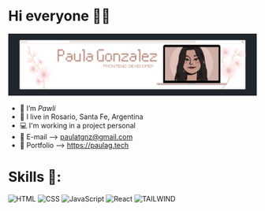 # Hi everyone 👋🏻

<img src="./img/paulaglogo.png" alt="Paula G" style="max-width:100%;">

- 🌺 I’m *Pawli*
- 📍 I live in Rosario, Santa Fe, Argentina
- 💻 I'm working in a project personal
- 💌 E-mail --> paulatgnz@gmail.com
- 🦋 Portfolio --> https://paulag.tech

# Skills 🦖:
![HTML](https://img.shields.io/badge/-HTML-B581B5?style=for-the-badge&logo=HTML5)
![CSS](https://img.shields.io/badge/-CSS-C189C1?style=for-the-badge&logo=CSS3&logoColor=1572B6)
![JavaScript](https://img.shields.io/badge/-JavaScript-CD93CD?style=for-the-badge&logo=javascript)
![React](https://img.shields.io/badge/-React-DAA0DA?style=for-the-badge&logo=react)
![TAILWIND](https://img.shields.io/badge/Tailwind_CSS-E7ADE7?style=for-the-badge&logo=tailwind-css&logoColor=white)
